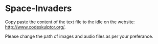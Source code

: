 # Space-Invaders
Copy paste the content of the text file to the idle on the website: http://www.codeskulptor.org/.


Please change the path of images and audio files as per your preferance.
